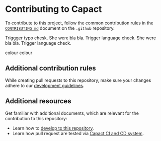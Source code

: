 # Contributing to Capact

To contribute to this project, follow the common contribution rules in the [`CONTRIBUTING.md`](https://github.com/capactio/.github/blob/main/CONTRIBUTING.md) document on the `.github` repository.

 Triggger typo chesk.
 She were bla bla. Trigger language check.
 She were bla bla. Trigger language check.
 
 
 colour
 colour
 
## Additional contribution rules

While creating pull requests to this repository, make sure your changes adhere to our [development guidelines](https://capact.io/docs/development/development-guidelines).

## Additional resources

Get familiar with additional documents, which are relevant for the contribution to this repository:

- Learn how to [develop to this repository](https://capact.io/docs/development/development-guide).
- Learn how pull request are tested via [Capact CI and CD system](https://capact.io/docs/development/ci).
